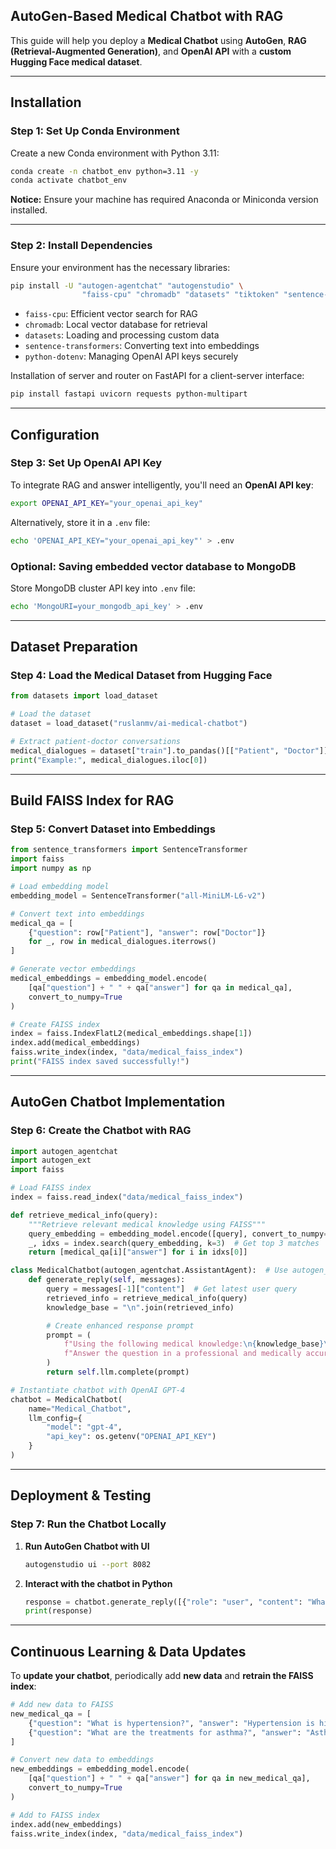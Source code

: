 ## **AutoGen-Based Medical Chatbot with RAG**

This guide will help you deploy a **Medical Chatbot** using **AutoGen**, **RAG (Retrieval-Augmented Generation)**, and **OpenAI API** with a **custom Hugging Face medical dataset**.

---

## **Installation**
### **Step 1: Set Up Conda Environment**
Create a new Conda environment with Python 3.11:   
```bash
conda create -n chatbot_env python=3.11 -y
conda activate chatbot_env
```
**Notice:** Ensure your machine has required Anaconda or Miniconda version installed.  

---

### **Step 2: Install Dependencies**
Ensure your environment has the necessary libraries:   
```bash
pip install -U "autogen-agentchat" "autogenstudio" \
                "faiss-cpu" "chromadb" "datasets" "tiktoken" "sentence-transformers" "python-dotenv" "google-genai" "huggingface_hub"
```

- `faiss-cpu`: Efficient vector search for RAG
- `chromadb`: Local vector database for retrieval
- `datasets`: Loading and processing custom data
- `sentence-transformers`: Converting text into embeddings
- `python-dotenv`: Managing OpenAI API keys securely

Installation of server and router on FastAPI for a client-server interface:  
```bash
pip install fastapi uvicorn requests python-multipart
```

---

## **Configuration**
### **Step 3: Set Up OpenAI API Key**
To integrate RAG and answer intelligently, you'll need an **OpenAI API key**:  
```bash
export OPENAI_API_KEY="your_openai_api_key"
```

Alternatively, store it in a `.env` file:
```bash
echo 'OPENAI_API_KEY="your_openai_api_key"' > .env
```
### **Optional: Saving embedded vector database to MongoDB**
Store MongoDB cluster API key into `.env` file:
```bash
echo 'MongoURI=your_mongodb_api_key' > .env
```
---

## **Dataset Preparation**
### **Step 4: Load the Medical Dataset from Hugging Face**

```python
from datasets import load_dataset

# Load the dataset
dataset = load_dataset("ruslanmv/ai-medical-chatbot")

# Extract patient-doctor conversations
medical_dialogues = dataset["train"].to_pandas()[["Patient", "Doctor"]]
print("Example:", medical_dialogues.iloc[0])
```

---

## **Build FAISS Index for RAG**
### **Step 5: Convert Dataset into Embeddings**

```python
from sentence_transformers import SentenceTransformer
import faiss
import numpy as np

# Load embedding model
embedding_model = SentenceTransformer("all-MiniLM-L6-v2")

# Convert text into embeddings
medical_qa = [
    {"question": row["Patient"], "answer": row["Doctor"]}
    for _, row in medical_dialogues.iterrows()
]

# Generate vector embeddings
medical_embeddings = embedding_model.encode(
    [qa["question"] + " " + qa["answer"] for qa in medical_qa],
    convert_to_numpy=True
)

# Create FAISS index
index = faiss.IndexFlatL2(medical_embeddings.shape[1])
index.add(medical_embeddings)
faiss.write_index(index, "data/medical_faiss_index")
print("FAISS index saved successfully!")
```

---

## **AutoGen Chatbot Implementation**
### **Step 6: Create the Chatbot with RAG**

```python
import autogen_agentchat
import autogen_ext 
import faiss

# Load FAISS index
index = faiss.read_index("data/medical_faiss_index")

def retrieve_medical_info(query):
    """Retrieve relevant medical knowledge using FAISS"""
    query_embedding = embedding_model.encode([query], convert_to_numpy=True)
    _, idxs = index.search(query_embedding, k=3)  # Get top 3 matches
    return [medical_qa[i]["answer"] for i in idxs[0]]

class MedicalChatbot(autogen_agentchat.AssistantAgent):  # Use autogen_agentchat
    def generate_reply(self, messages):
        query = messages[-1]["content"]  # Get latest user query
        retrieved_info = retrieve_medical_info(query)
        knowledge_base = "\n".join(retrieved_info)

        # Create enhanced response prompt
        prompt = (
            f"Using the following medical knowledge:\n{knowledge_base}\n"
            f"Answer the question in a professional and medically accurate manner: {query}"
        )
        return self.llm.complete(prompt)

# Instantiate chatbot with OpenAI GPT-4
chatbot = MedicalChatbot(
    name="Medical_Chatbot",
    llm_config={
        "model": "gpt-4",
        "api_key": os.getenv("OPENAI_API_KEY")
    }
)
```

---

## **Deployment & Testing**
### **Step 7: Run the Chatbot Locally**

1. **Run AutoGen Chatbot with UI**
   ```bash
   autogenstudio ui --port 8082
   ```

2. **Interact with the chatbot in Python**
   ```python
   response = chatbot.generate_reply([{"role": "user", "content": "What are the symptoms of diabetes?"}])
   print(response)
   ```

---

## **Continuous Learning & Data Updates**
To **update your chatbot**, periodically add **new data** and **retrain the FAISS index**:

```python
# Add new data to FAISS
new_medical_qa = [
    {"question": "What is hypertension?", "answer": "Hypertension is high blood pressure that can lead to heart problems."},
    {"question": "What are the treatments for asthma?", "answer": "Asthma treatments include inhalers, bronchodilators, and avoiding triggers."}
]

# Convert new data to embeddings
new_embeddings = embedding_model.encode(
    [qa["question"] + " " + qa["answer"] for qa in new_medical_qa],
    convert_to_numpy=True
)

# Add to FAISS index
index.add(new_embeddings)
faiss.write_index(index, "data/medical_faiss_index")
```



